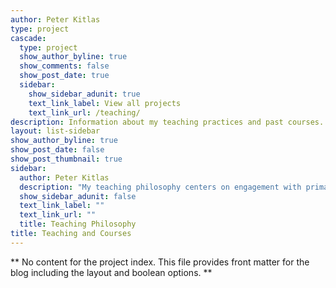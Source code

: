 ```yaml
---
author: Peter Kitlas
type: project
cascade:
  type: project
  show_author_byline: true
  show_comments: false
  show_post_date: true
  sidebar:
    show_sidebar_adunit: true
    text_link_label: View all projects
    text_link_url: /teaching/
description: Information about my teaching practices and past courses.
layout: list-sidebar
show_author_byline: true
show_post_date: false
show_post_thumbnail: true
sidebar:
  author: Peter Kitlas
  description: "My teaching philosophy centers on engagement with primary sources through collaborative discussion, project-based activities, and authentic writing assessments. In developing content for my courses I seek to connect the past and present so that students have the opportunity to reflect on how the complexities of the past inform their current experiences. Though historical in focus, my classes aim to include a wide range of voices and interests. In a recent course review from *The Clash of Civilizations?* an engineering student commented that it *greatly increased [their] respect for liberal arts and the conversations that can arise in historical and political debate.* Here, you can find a more detailed description of my [Teaching Philosophy.](/files/0_TeachingStatement.pdf) You can also browse through my past courses with highlights of readings and activities, plus their full syllabi."
  show_sidebar_adunit: false
  text_link_label: ""
  text_link_url: ""
  title: Teaching Philosophy
title: Teaching and Courses
---
```


** No content for the project index. This file provides front matter for the blog including the layout and boolean options. **
